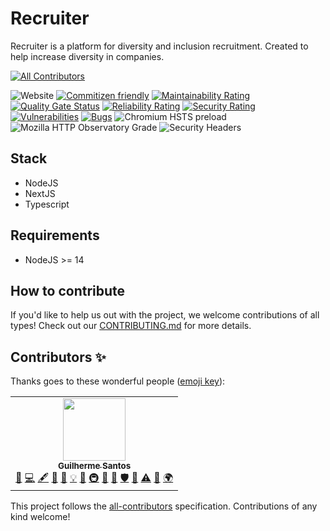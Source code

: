 # Recruiter

Recruiter is a platform for diversity and inclusion recruitment. Created to help increase diversity in companies.

<!-- ALL-CONTRIBUTORS-BADGE:START - Do not remove or modify this section -->
[![All Contributors](https://img.shields.io/badge/all_contributors-1-brightgreen.svg?style=flat-square)](#contributors-)
<!-- ALL-CONTRIBUTORS-BADGE:END -->
![Website](https://img.shields.io/website?up_color=brightgreen&up_message=online&url=https%3A%2F%2Frecruiter.tech)
[![Commitizen friendly](https://img.shields.io/badge/commitizen-friendly-brightgreen.svg)](http://commitizen.github.io/cz-cli/)
[![Maintainability Rating](https://sonarcloud.io/api/project_badges/measure?project=guidroid_recruiter.tech&metric=sqale_rating)](https://sonarcloud.io/dashboard?id=guidroid_recruiter.tech)
[![Quality Gate Status](https://sonarcloud.io/api/project_badges/measure?project=guidroid_recruiter.tech&metric=alert_status)](https://sonarcloud.io/dashboard?id=guidroid_recruiter.tech)
[![Reliability Rating](https://sonarcloud.io/api/project_badges/measure?project=guidroid_recruiter.tech&metric=reliability_rating)](https://sonarcloud.io/dashboard?id=guidroid_recruiter.tech)
[![Security Rating](https://sonarcloud.io/api/project_badges/measure?project=guidroid_recruiter.tech&metric=security_rating)](https://sonarcloud.io/dashboard?id=guidroid_recruiter.tech)
[![Vulnerabilities](https://sonarcloud.io/api/project_badges/measure?project=guidroid_recruiter.tech&metric=vulnerabilities)](https://sonarcloud.io/dashboard?id=guidroid_recruiter.tech)
[![Bugs](https://sonarcloud.io/api/project_badges/measure?project=guidroid_recruiter.tech&metric=bugs)](https://sonarcloud.io/dashboard?id=guidroid_recruiter.tech)
![Chromium HSTS preload](https://img.shields.io/hsts/preload/recruiter.tech)
![Mozilla HTTP Observatory Grade](https://img.shields.io/mozilla-observatory/grade-score/recruiter.tech?publish)
![Security Headers](https://img.shields.io/security-headers?url=https%3A%2F%2Frecruiter.tech)


## Stack

- NodeJS
- NextJS
- Typescript

## Requirements

- NodeJS >= 14

## How to contribute

If you'd like to help us out with the project, we welcome contributions of all types! Check out our [CONTRIBUTING.md](CONTRIBUTING.md) for more details.

## Contributors ✨

Thanks goes to these wonderful people ([emoji key](https://allcontributors.org/docs/en/emoji-key)):

<!-- ALL-CONTRIBUTORS-LIST:START - Do not remove or modify this section -->
<!-- prettier-ignore-start -->
<!-- markdownlint-disable -->
<table>
  <tr>
    <td align="center"><a href="http://www.tytow.com/"><img src="https://avatars.githubusercontent.com/u/10600408?v=4?s=100" width="100px;" alt=""/><br /><sub><b>Guilherme Santos</b></sub></a><br /><a href="#question-guidroid" title="Answering Questions">💬</a> <a href="https://github.com/guidroid/savedmoney.app/commits?author=guidroid" title="Code">💻</a> <a href="#content-guidroid" title="Content">🖋</a> <a href="#design-guidroid" title="Design">🎨</a> <a href="https://github.com/guidroid/savedmoney.app/commits?author=guidroid" title="Documentation">📖</a> <a href="#example-guidroid" title="Examples">💡</a> <a href="#ideas-guidroid" title="Ideas, Planning, & Feedback">🤔</a> <a href="#infra-guidroid" title="Infrastructure (Hosting, Build-Tools, etc)">🚇</a> <a href="#maintenance-guidroid" title="Maintenance">🚧</a> <a href="#projectManagement-guidroid" title="Project Management">📆</a> <a href="#security-guidroid" title="Security">🛡️</a> <a href="#talk-guidroid" title="Talks">📢</a> <a href="https://github.com/guidroid/savedmoney.app/commits?author=guidroid" title="Tests">⚠️</a> <a href="#tool-guidroid" title="Tools">🔧</a> <a href="#translation-guidroid" title="Translation">🌍</a></td>
  </tr>
</table>

<!-- markdownlint-restore -->
<!-- prettier-ignore-end -->

<!-- ALL-CONTRIBUTORS-LIST:END -->

This project follows the [all-contributors](https://github.com/all-contributors/all-contributors) specification. Contributions of any kind welcome!